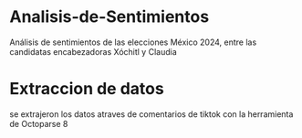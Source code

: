 # Analisis-de-Sentimientos
Análisis de sentimientos de las elecciones México 2024, entre las candidatas encabezadoras Xóchitl y Claudia
# Extraccion de datos
se extrajeron los datos atraves de comentarios de tiktok con la herramienta de Octoparse 8
